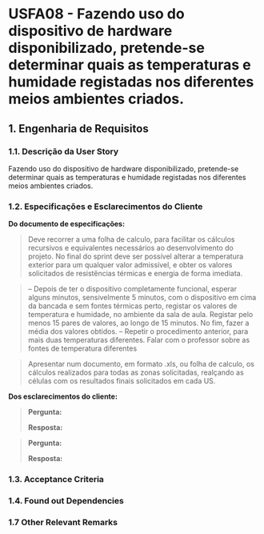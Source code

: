 # USFA08 - Fazendo uso do dispositivo de hardware disponibilizado, pretende-se determinar quais as temperaturas e humidade registadas nos diferentes meios ambientes criados.
## 1. Engenharia de Requisitos

### 1.1. Descrição da User Story

Fazendo uso do dispositivo de hardware disponibilizado, pretende-se determinar quais as temperaturas e humidade registadas nos diferentes meios ambientes criados.

### 1.2. Especificações e Esclarecimentos do Cliente

**Do documento de especificações:**

>Deve recorrer a uma folha de calculo, para facilitar os cálculos recursivos e equivalentes necessários ao desenvolvimento do projeto. No final do sprint deve ser possível alterar a temperatura exterior para um qualquer valor admissível, e obter os valores solicitados de resistências térmicas e energia de forma imediata.

>– Depois de ter o dispositivo completamente funcional, esperar alguns minutos, sensivelmente 5 minutos, com o dispositivo em cima da bancada e sem fontes térmicas perto, registar os valores de temperatura e humidade, no ambiente da sala de aula. Registar pelo menos 15 pares de valores, ao longo de 15 minutos. No fim, fazer a média dos valores obtidos.
– Repetir o procedimento anterior, para mais duas temperaturas diferentes. Falar com o professor sobre as fontes de temperatura diferentes


>Apresentar num documento, em formato .xls, ou folha de calculo, os cálculos realizados para todas as zonas solicitadas, realçando as células com os resultados finais solicitados em cada US.

**Dos esclarecimentos do cliente:**

> **Pergunta:**
>
> **Resposta:**

> **Pergunta:**
>
> **Resposta:**

### 1.3. Acceptance Criteria


### 1.4. Found out Dependencies


### 1.7 Other Relevant Remarks

